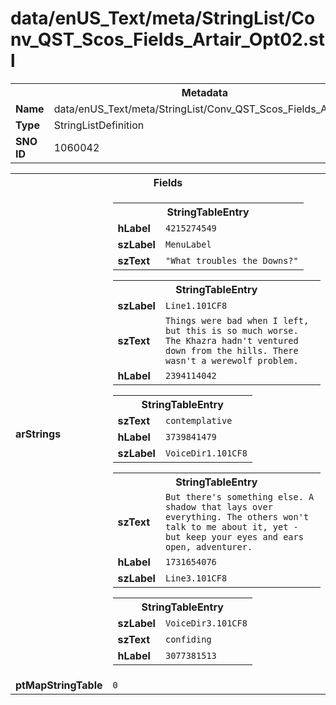 <h1>data/enUS_Text/meta/StringList/Conv_QST_Scos_Fields_Artair_Opt02.stl</h1><table><tr><th colspan="100%">Metadata</th></tr><tr><td><b>Name</b></td><td>data/enUS_Text/meta/StringList/Conv_QST_Scos_Fields_Artair_Opt02.stl</td></tr><tr><td><b>Type</b></td><td>StringListDefinition</td></tr><tr><td><b>SNO ID</b></td><td>1060042</td></tr></table>

<table><tr><th colspan="100%">Fields</th></tr><tr><td><b>arStrings</b></td><td><table><tr><th colspan="100%">StringTableEntry</th></tr><tr><td><b>hLabel</b></td><td><code>4215274549</code></td></tr><tr><td><b>szLabel</b></td><td><code>MenuLabel</code></td></tr><tr><td><b>szText</b></td><td><code>"What troubles the Downs?"</code></td></tr></table>


<table><tr><th colspan="100%">StringTableEntry</th></tr><tr><td><b>szLabel</b></td><td><code>Line1.101CF8</code></td></tr><tr><td><b>szText</b></td><td><code>Things were bad when I left, but this is so much worse. The Khazra hadn't ventured down from the hills. There wasn't a werewolf problem.</code></td></tr><tr><td><b>hLabel</b></td><td><code>2394114042</code></td></tr></table>


<table><tr><th colspan="100%">StringTableEntry</th></tr><tr><td><b>szText</b></td><td><code>contemplative</code></td></tr><tr><td><b>hLabel</b></td><td><code>3739841479</code></td></tr><tr><td><b>szLabel</b></td><td><code>VoiceDir1.101CF8</code></td></tr></table>


<table><tr><th colspan="100%">StringTableEntry</th></tr><tr><td><b>szText</b></td><td><code>But there's something else. A shadow that lays over everything. The others won't talk to me about it, yet - but keep your eyes and ears open, adventurer.</code></td></tr><tr><td><b>hLabel</b></td><td><code>1731654076</code></td></tr><tr><td><b>szLabel</b></td><td><code>Line3.101CF8</code></td></tr></table>


<table><tr><th colspan="100%">StringTableEntry</th></tr><tr><td><b>szLabel</b></td><td><code>VoiceDir3.101CF8</code></td></tr><tr><td><b>szText</b></td><td><code>confiding</code></td></tr><tr><td><b>hLabel</b></td><td><code>3077381513</code></td></tr></table>


</td></tr><tr><td><b>ptMapStringTable</b></td><td><code>0</code></td></tr></table>

